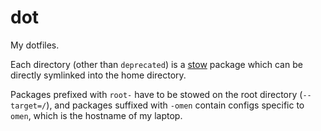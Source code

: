 # dot

My dotfiles.

Each directory (other than `deprecated`) is a
[stow](https://www.gnu.org/software/stow) package which can be directly
symlinked into the home directory.

Packages prefixed with `root-` have to be stowed on the root directory
(`--target=/`), and packages suffixed with `-omen` contain configs specific to
`omen`, which is the hostname of my laptop.
